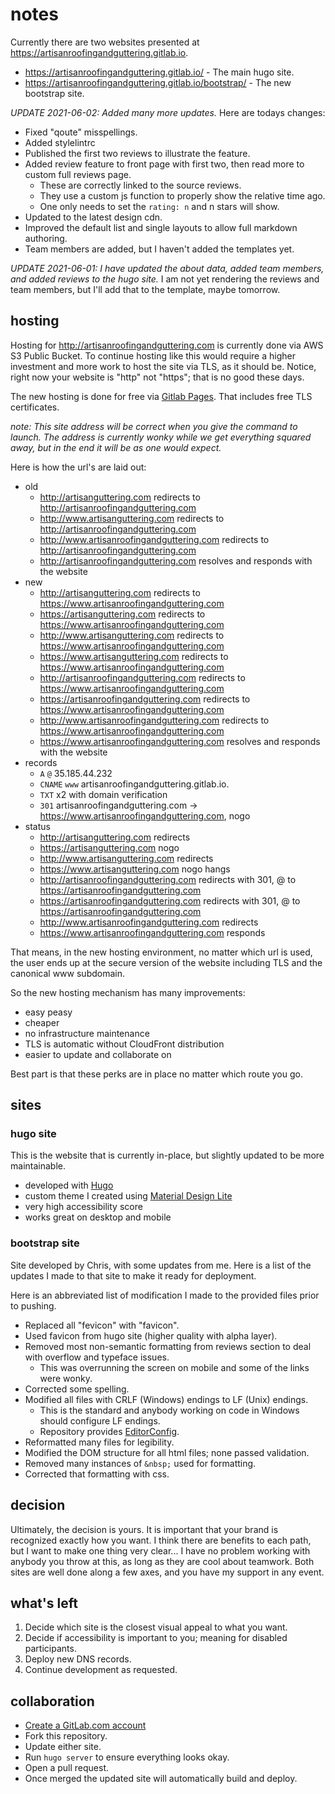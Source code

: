# notes

Currently there are two websites presented at https://artisanroofingandguttering.gitlab.io.

+ https://artisanroofingandguttering.gitlab.io/ - The main hugo site.
+ https://artisanroofingandguttering.gitlab.io/bootstrap/ - The new bootstrap site.

_UPDATE 2021-06-02: Added many more updates._ Here are todays changes:

+ Fixed "qoute" misspellings.
+ Added stylelintrc
+ Published the first two reviews to illustrate the feature.
+ Added review feature to front page with first two, then read more to custom full reviews page.
    - These are correctly linked to the source reviews.
    - They use a custom js function to properly show the relative time ago.
    - One only needs to set the `rating: n` and n stars will show.
+ Updated to the latest design cdn.
+ Improved the default list and single layouts to allow full markdown authoring.
+ Team members are added, but I haven't added the templates yet.

_UPDATE 2021-06-01: I have updated the about data, added team members, and added reviews to the hugo site._ I am not yet rendering the reviews and team members, but I'll add that to the template, maybe tomorrow.

## hosting

Hosting for http://artisanroofingandguttering.com is currently done via AWS S3 Public Bucket. To continue hosting like this would require a higher investment and more work to host the site via TLS, as it should be. Notice, right now your website is "http" not "https"; that is no good these days.

The new hosting is done for free via [Gitlab Pages](https://docs.gitlab.com/ee/user/project/pages/). That includes free TLS certificates.

_note: This site address will be correct when you give the command to launch. The address is currently wonky while we get everything squared away, but in the end it will be as one would expect._

Here is how the url's are laid out:

+ old
    - http://artisanguttering.com redirects to http://artisanroofingandguttering.com
    - http://www.artisanguttering.com redirects to http://artisanroofingandguttering.com
    - http://www.artisanroofingandguttering.com redirects to http://artisanroofingandguttering.com
    - http://artisanroofingandguttering.com resolves and responds with the website
+ new
    - http://artisanguttering.com redirects to https://www.artisanroofingandguttering.com
    - https://artisanguttering.com redirects to https://www.artisanroofingandguttering.com
    - http://www.artisanguttering.com redirects to https://www.artisanroofingandguttering.com
    - https://www.artisanguttering.com redirects to https://www.artisanroofingandguttering.com
    - http://artisanroofingandguttering.com redirects to https://www.artisanroofingandguttering.com
    - https://artisanroofingandguttering.com redirects to https://www.artisanroofingandguttering.com
    - http://www.artisanroofingandguttering.com redirects to https://www.artisanroofingandguttering.com
    - https://www.artisanroofingandguttering.com resolves and responds with the website
+ records
    - `A` `@` 35.185.44.232
    - `CNAME` `www` artisanroofingandguttering.gitlab.io.
    - `TXT` x2 with domain verification
    - `301` artisanroofingandguttering.com -> https://www.artisanroofingandguttering.com, nogo
+ status
    - http://artisanguttering.com redirects
    - https://artisanguttering.com nogo
    - http://www.artisanguttering.com redirects
    - https://www.artisanguttering.com nogo hangs
    - http://artisanroofingandguttering.com redirects with 301, @ to https://artisanroofingandguttering.com
    - https://artisanroofingandguttering.com redirects with 301, @ to https://artisanroofingandguttering.com
    - http://www.artisanroofingandguttering.com redirects
    - https://www.artisanroofingandguttering.com responds

That means, in the new hosting environment, no matter which url is used, the user ends up at the secure version of the website including TLS and the canonical www subdomain.

So the new hosting mechanism has many improvements:

+ easy peasy
+ cheaper
+ no infrastructure maintenance
+ TLS is automatic without CloudFront distribution
+ easier to update and collaborate on

Best part is that these perks are in place no matter which route you go.

## sites

### hugo site

This is the website that is currently in-place, but slightly updated to be more maintainable.

+ developed with [Hugo](https://gohugo.io)
+ custom theme I created using [Material Design Lite](https://getmdl.io)
+ very high accessibility score
+ works great on desktop and mobile

### bootstrap site

Site developed by Chris, with some updates from me. Here is a list of the updates I made to that site to make it ready for deployment.

Here is an abbreviated list of modification I made to the provided files prior to pushing.

+ Replaced all "fevicon" with "favicon".
+ Used favicon from hugo site (higher quality with alpha layer).
+ Removed most non-semantic formatting from reviews section to deal with overflow and typeface issues.
    - This was overrunning the screen on mobile and some of the links were wonky.
+ Corrected some spelling.
+ Modified all files with CRLF (Windows) endings to LF (Unix) endings.
    - This is the standard and anybody working on code in Windows should configure LF endings.
    - Repository provides [EditorConfig](https://editorconfig.org).
+ Reformatted many files for legibility.
+ Modified the DOM structure for all html files; none passed validation.
+ Removed many instances of `&nbsp;` used for formatting.
+ Corrected that formatting with css.

## decision

Ultimately, the decision is yours. It is important that your brand is recognized exactly how you want. I think there are benefits to each path, but I want to make one thing very clear... I have no problem working with anybody you throw at this, as long as they are cool about teamwork. Both sites are well done along a few axes, and you have my support in any event.

## what's left

1. Decide which site is the closest visual appeal to what you want.
2. Decide if accessibility is important to you; meaning for disabled participants.
3. Deploy new DNS records.
4. Continue development as requested.

## collaboration

+ [Create a GitLab.com account](https://gitlab.com/users/sign_up)
+ Fork this repository.
+ Update either site.
+ Run `hugo server` to ensure everything looks okay.
+ Open a pull request.
+ Once merged the updated site will automatically build and deploy.
